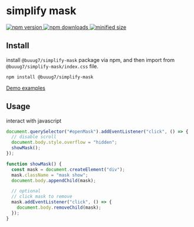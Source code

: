 # simplify mask

 <p>
    <a href="https://www.npmjs.com/package/@buuug7/simplify-mask?minimal=true">
        <img src="https://img.shields.io/npm/v/@buuug7/simplify-mask.svg" alt="npm version">
  	</a>
  	<a href="https://npmcharts.com/compare/@buuug7/simplify-mask?minimal=true">
  	    <img src="https://img.shields.io/npm/dm/@buuug7/simplify-mask.svg" alt="npm downloads"> 
  	</a>
  	<a href="#">
  	   <img src="https://img.shields.io/bundlephobia/min/@buuug7/simplify-mask.svg" alt="minified size"/>
  	</a>
 </p>

## Install

install `@buuug7/simplify-mask` package via npm, and then import from `@buuug7/simplify-mask/index.css` file.

```
npm install @buuug7/simplify-mask
```

[Demo examples](https://buuug7.github.io/simplify/mask/index.html)

## Usage

interact with javascript

```javascript
document.querySelector("#openMask").addEventListener("click", () => {
  // disable scroll
  document.body.style.overflow = "hidden";
  showMask();
});

function showMask() {
  const mask = document.createElement("div");
  mask.className = "mask show";
  document.body.appendChild(mask);

  // optional
  // click mask to remove
  mask.addEventListener("click", () => {
    document.body.removeChild(mask);
  });
}
```
